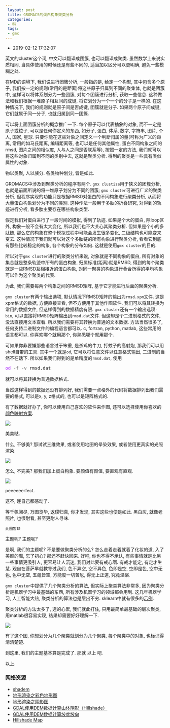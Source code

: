```yaml
---
 layout: post
 title: GROMACS的蛋白构象聚类分析
 categories:
 - 科
 tags:
 - gmx
---
```


- 2019-02-12 17:32:07

英文的cluster这个词, 中文可以翻译成团簇, 也可以翻译成聚类. 虽然数学上来说实质相同, 当具体使用的时候还是有些不同的, 适当加以区分可以更明确, 避免一些模糊之处.

在MD的语境下, 我们说进行团簇分析, 一般指的是, 给定一个构型, 其中包含多个原子, 我们按一定的规则(常用的是距离)将这些原子归属到不同的聚集体, 也就是团簇中, 这样可以将体系划分为一些团簇, 对每个团簇进行分析, 获取一些信息. 这种做法和我们根据一堆原子相互间的成键, 将它划分为一个一个的分子是一样的. 在这种情况下, 我们的规则就是原子间是否成键, 团簇就是分子. 如果两个原子间成键, 它们就属于同一分子, 也就归属到同一团簇.

可以将上面团簇分析的概念推广一下. 每个原子可以代表抽象的对象, 而不一定是原子或粒子, 可以是任何你定义的东西, 如分子, 蛋白, 体系, 数字, 字符串, 图片, 个人, 国家, 星球. 只要你能在这些对象之间定义一个判断归属的量(可称为广义的距离, 常用的如马氏距离, 编辑距离等, 也可以是任何其他属性, 蛋白不同构象之间的rmsd, 图片之间的相似度, 人与人之间是否联系等), 按照一定的方法, 我们就可以将这些对象归属到不同的类别中去, 这就是聚类分析. 得到的聚类是一些具有类似属性的对象.

物以类聚, 人以族分. 各类物种划分, 皆是如此.

GROMACS中涉及到聚类分析的程序有两个. `gmx clustize`用于狭义的团簇分析, 也就是前面所说的将一堆原子划分为不同的团簇; `gmx cluster`可进行广义的聚类分析, 但程序实现的功能只是根据RMSD对蛋白的不同构象进行聚类分析, 从而将大量蛋白构象划分为不同的类别. 这种作法一般用于多肽的折叠研究, 对得到的轨迹进行分析, 看多肽主要存在哪些构象类型.

假定我们对蛋白进行了一段时间的模拟, 得到了轨迹. 如果是个大的蛋白, 除loop区外, 构象一般不会有太大变化, 所以我们也不大关心其聚类分析. 但如果是个小的多肽链, 那么它的构象在整个模拟过程中可能会发生很多变化, 二级结构也可能变来变去. 这种情况下我们就可以对这个多肽链的所有构象进行聚类分析, 看看它到底有那些比较稳定的构象, 各个构象的分布如何. 这就是使用`gmx cluster`的目的.

所以对于`gmx cluster`进行的聚类分析来说, 对象就是不同构象的蛋白, 所有对象的集合就是整条轨迹中所有的蛋白构象, 归属标准(距离)就是RMSD, 得到的每个聚类就是一些RMSD互相接近的蛋白构象, 对同一聚类的构象进行叠合所得的平均构象可以作为这个聚类的代表.

为此, 我们需要每两个构象之间的RMSD矩阵, 基于它才能进行后面的聚类分析.

`gmx cluster`有两个输出选项, 默认情况下RMSD矩阵的输出为`rmsd.xpm`文件. 这是xpm格式的数据, 方便直接查看, 但不方便用于其他作图软件. 我们可以将其转换为常用的数据文件, 但这样得到的数据精度有限. `gmx cluster`还有一个输出选项`-bin`, 可以直接将RMSD矩阵输出到`rmsd.dat`文件. 但这却是个二进制格式的文件, 没法直接用文本查看. 所以我们需要将其转换为普通的文本数据. 方法当然很多了, 任何支持二进制文件的编程语言都可以. c, fortran, python, matlab, 这些常用的语言都可以. 你喜欢哪个就用那个, 你熟悉哪个就用那个.

可如果你非要嫌那些语言过于笨重, 是杀鸡的牛刀, 打蚊子的高射炮, 那我们可以用shell自带的工具. 其中一个就是`od`, 它可以将任意文件以任意格式输出, 二进制的当然不在话下. 所以如果我们得到的是单精度的`rmsd.dat`, 使用

<div class="highlight"><pre style="line-height:125%"><span style="color:#A2F">od</span> <span style="color:#666">-f</span> <span style="color:#666">-v</span> rmsd.dat</pre></div>

就可以将其转换为普通数据格式.

当然这样得到的数据还没有排列好, 我们需要一点格外的代码将数据排列出我们需要的格式, 可以是x, y, z格式的, 也可以是矩阵格式的.

有了数据就好办了, 你可以使用自己喜欢的软件来作图, 还可以选择使用你喜欢的[颜色映射方案](http://jerkwin.github.io/2019/02/08/gnuplot%E5%88%86%E6%AE%B5%E6%8B%9F%E5%90%88%E9%A2%9C%E8%89%B2%E6%98%A0%E5%B0%84%E8%A1%A8%E8%BE%BE%E5%BC%8F/).

![](/pic/2016/gmxcluster_cm.png)

美美哒.

什么, 不够美? 那试试三维效果, 或者使用地图的晕染效果, 或者使用更真实的光照渲染.

![](/pic/2016/gmxcluster_3d.png)

怎么, 不完美? 那我们加上蛋白构象. 要颜值有颜值, 要直观有直观.

![](/pic/2016/gmxcluster_mol.png)

peeeeeerfect.

这不, 连自己都感动了.

等千帆阅尽, 万图览毕, 返璞归真, 你才发现, 其实这些也便是如此. 黑白灰, 就像老照片, 也很耐看, 甚至更耐人寻味.

	此图暂缺

主题呢? 主题呢?

是啊, 我们的主题呢? 不是要做聚类分析的么? 怎么走着走着就着了化妆的道, 入了美颜的魔, 忘了初心? 那还不赶快回来. 好吧, 你也不得不承认, 有些事情就是比另一些事情更吸引人, 更容易让人沉迷, 我们对此要有戒心啊. 有戒才能定, 有定才生慧. 观自在菩萨早就教导过我们, 色不异空, 空不异色, 色即是空, 空即是色, 空中无色, 色中无空, 五蕴皆空, 方能度一切苦厄, 得无上正道, 究竟涅槃.

`gmx cluster`中提供了几个聚类分析的算法, 但实际上聚类算法非常多, 因为聚类分析是机器学习中最基础的东西, 所有涉及机器学习的领域都会用到. 这几年机器学习, 人工智能大热, 聚类分析的算法也是层出不穷. sklearn中就有很多的[示例](https://scikit-learn.org/stable/modules/clustering.html).

聚类分析的方法太多了, 选的心累, 我们就此打住, 只用最简单最基础的层次聚类, 用matlab很容易实现, 结果却需要好好理解一下.

![](/pic/2016/gmxcluster_hie.png)

有了这个图, 你想划分为几个聚类就划分为几个聚类, 每个聚类中的对象, 也标识得清清楚楚.

到这里, 我们的主题基本算是完成了. 那就 以上 吧.

以上.

### 网络资源

- [shadem](https://ww2.mathworks.cn/matlabcentral/fileexchange/49065-shadem)
- [地形渲染之彩色地形图](https://www.cnblogs.com/gisangela/archive/2013/01/15/2861361.html)
- [地形渲染之阴影图](http://www.dsac.cn/Software/Detail/21914)
- [GDAL使用DEM数据计算山体阴影（Hillshade）](https://blog.csdn.net/liminlu0314/article/details/8515483)
- [GDAL使用DEM数据计算坡度坡向](https://blog.csdn.net/liminlu0314/article/details/8498985)
- [Hillshade Map](http://gmt-tutorials.org/en/hillshading.html)
